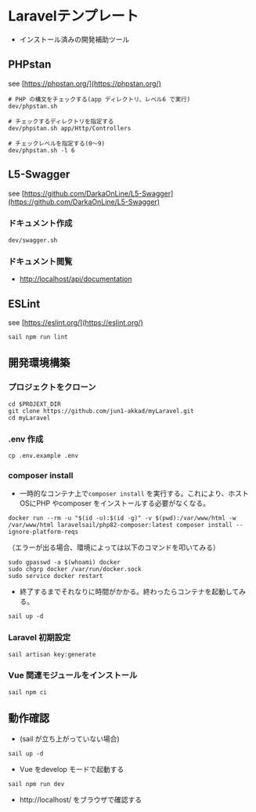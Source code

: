 # Laravelテンプレート

- インストール済みの開発補助ツール

## PHPstan
see [https://phpstan.org/](https://phpstan.org/)
```
# PHP の構文をチェックする(app ディレクトリ、レベル6 で実行)
dev/phpstan.sh

# チェックするディレクトリを指定する
dev/phpstan.sh app/Http/Controllers

# チェックレベルを指定する(0〜9)
dev/phpstan.sh -l 6
```

## L5-Swagger
see [https://github.com/DarkaOnLine/L5-Swagger](https://github.com/DarkaOnLine/L5-Swagger)
### ドキュメント作成
```
dev/swagger.sh
```
### ドキュメント閲覧
- [http://localhost/api/documentation](http://localhost/api/documentation)

## ESLint
see [https://eslint.org/](https://eslint.org/)
```
sail npm run lint
```

## 開発環境構築
### プロジェクトをクローン
```
cd $PROJEXT_DIR
git clone https://github.com/jun1-akkad/myLaravel.git
cd myLaravel
```

### .env 作成
```
cp .env.example .env
```

### composer install
- 一時的なコンテナ上で`composer install` を実行する。これにより、ホストOSにPHP やcomposer をインストールする必要がなくなる。
```
docker run --rm -u "$(id -u):$(id -g)" -v $(pwd):/var/www/html -w /var/www/html laravelsail/php82-composer:latest composer install --ignore-platform-reqs
```
（エラーが出る場合、環境によっては以下のコマンドを叩いてみる）
```
sudo gpasswd -a $(whoami) docker
sudo chgrp docker /var/run/docker.sock
sudo service docker restart
```

- 終了するまでそれなりに時間がかかる。終わったらコンテナを起動してみる。
```
sail up -d
```

### Laravel 初期設定
```
sail artisan key:generate
```

### Vue 関連モジュールをインストール
```
sail npm ci
```

## 動作確認
- (sail が立ち上がっていない場合)
```
sail up -d
```

- Vue をdevelop モードで起動する
```
sail npm run dev
```

- http://localhost/ をブラウザで確認する
